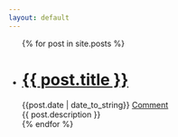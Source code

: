 ```yaml
---
layout: default
---
```


<div id="main" class="clearfix">
  <ul class="artical-list">
    {% for post in site.posts %}
      <li>
        <h1>
          <a href="{{ post.url}}">{{ post.title }}</a>
        </h1>
        <div class="post-meta">
          <span class="post-date">{{post.date | date_to_string}}</span>
          <span class="comment-link"><a href="#">Comment</a></span>
        </div>
        <div class="title-desc">{{ post.description }}</div>
      </li>
      {% endfor %}
  </ul>
</div>